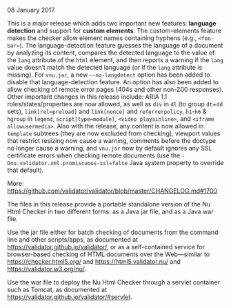 
08 January 2017.

This is a major release which adds two important new features: **language detection** and support for **custom elements**. The custom-elements feature makes the checker allow element names containing hyphens (e.g., `<foo-bar>`). The language-detection feature guesses the language of a document by analyzing its content, compares the detected language to the value of the `lang` attribute of the `html` element, and then reports a warning if the `lang` value doesn’t match the detected language (or if the `lang` attribute is missing). For `vnu.jar`, a new `--no-langdetect` option has been added to disable that language-detection feature. An option has also been added to allow checking of remote error pages (404s and other non-200 responses). Other important changes in this release include: ARIA 1.1 roles/states/properties are now allowed, as well as `div` in `dl` (to group `dt`+`dd` sets), `link[rel=preload]` and `link[nonce]` and `referrerpolicy`, `h1`-`h6` & `hgroup` in `legend`, `script[type=module]`, `<video playsinline>`, and `<iframe allowusermedia>`.  Also with the release, any content is now allowed in `template` subtrees (they are now excluded from checking), viewport values that restrict resizing now cause a warning, comments before the doctype no longer cause a warning, and `vnu.jar` now by default ignores any SSL certificate errors when checking remote documents (use the `-Dnu.validator.xml.promiscuous-ssl=false` Java system property to override that default).

More: https://github.com/validator/validator/blob/master/CHANGELOG.md#1700

The files in this release provide a portable standalone version of the Nu Html Checker in two different forms: as a Java jar file, and as a Java war file.

Use the jar file either for batch checking of documents from the command line and other scripts/apps, as documented at https://validator.github.io/validator/, or as a self-contained service for browser-based checking of HTML documents over the Web—similar to https://checker.html5.org/ and https://html5.validator.nu/ and https://validator.w3.org/nu/.

Use the war file to deploy the Nu Html Checker through a servlet container such as Tomcat, as documented at https://validator.github.io/validator/#servlet.
